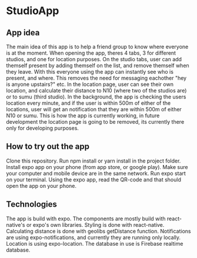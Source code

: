 # StudioApp
## App idea
The main idea of this app is to help a friend group to know where everyone is at the moment. When opening the app, theres 4 tabs, 3 for different studios,
and one for location purposes. On the studio tabs, user can add themself present by adding themself on the list, and remove themself when they leave. With this
everyone using the app can instantly see who is present, and where. This removes the need for messaging eachother "hey is anyone upstairs?" etc. In the location page,
user can see their own location, and calculate their distance to N10 (where two of the studios are) or to sumu (third studio). In the background, the app is
checking the users location every minute, and if the user is within 500m of either of the locations, user will get an notification that they are within 500m of
either N10 or sumu. This is how the app is currently working, in future development the location page is going to be removed, its currently there only for developing
purposes. 

## How to try out the app
Clone this repository. Run npm install or yarn install in the project folder. Install expo app on your phone (from app store, or google play). Make sure your computer
and mobile device are in the same network. Run expo start on your terminal. Using the expo app, read the QR-code and that should open the app on your phone. 
## Technologies
The app is build with expo. The components are mostly build with react-native's or expo's own libraries. Styling is done with react-native. Calculating distance is done
with geolibs getDistance function. Notifications are using expo-notifications, and currently they are running only locally. Location is using expo-location. The database
in use is Firebase realtime database. 
